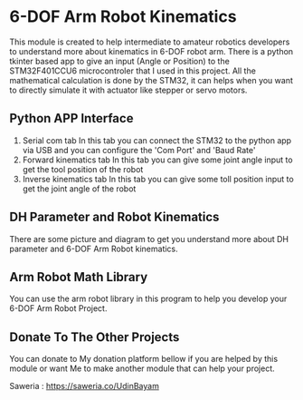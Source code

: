 # 6-DOF Arm Robot Kinematics

This module is created to help intermediate to amateur robotics developers to understand more about kinematics in 6-DOF robot arm. There is a python tkinter based app to give an input (Angle or Position) to the STM32F401CCU6 microcontroler that I used in this project. All the mathematical calculation is done by the STM32, it can helps when you want to directly simulate it with actuator like stepper or servo motors.

## Python APP Interface
1. Serial com tab
   In this tab you can connect the STM32 to the python app via USB and you can configure the 'Com Port' and 'Baud Rate'
3. Forward kinematics tab
   In this tab you can give some joint angle input to get the tool position of the robot
5. Inverse kinematics tab
   In this tab you can give some toll position input to get the joint angle of the robot

## DH Parameter and Robot Kinematics
There are some picture and diagram to get you understand more about DH parameter and 6-DOF Arm Robot kinematics.

## Arm Robot Math Library
You can use the arm robot library in this program to help you develop your 6-DOF Arm Robot Project. 

## Donate To The Other Projects
You can donate to My donation platform bellow if you are helped by this module or want Me to make another module that can help your project.

Saweria : https://saweria.co/UdinBayam
